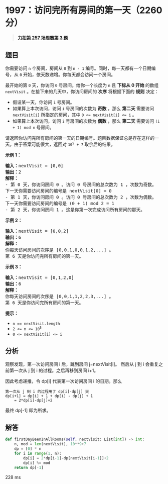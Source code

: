 # 1997：访问完所有房间的第一天（2260 分）


> <u>**[力扣第 257 场周赛第 3 题](https://leetcode.cn/problems/first-day-where-you-have-been-in-all-the-rooms/)**</u>

## 题目

<p>你需要访问 <code>n</code> 个房间，房间从 <code>0</code> 到 <code>n - 1</code> 编号。同时，每一天都有一个日期编号，从 <code>0</code> 开始，依天数递增。你每天都会访问一个房间。</p>

<p>最开始的第 <code>0</code> 天，你访问 <code>0</code> 号房间。给你一个长度为 <code>n</code> 且 <strong>下标从 0 开始</strong> 的数组 <code>nextVisit</code> 。在接下来的几天中，你访问房间的 <strong>次序</strong> 将根据下面的 <strong>规则</strong> 决定：</p>

<ul>
<li>假设某一天，你访问 <code>i</code> 号房间。</li>
<li>如果算上本次访问，访问 <code>i</code> 号房间的次数为 <strong>奇数</strong> ，那么 <strong>第二天</strong> 需要访问 <code>nextVisit[i]</code> 所指定的房间，其中 <code>0 &lt;= nextVisit[i] &lt;= i</code> 。</li>
<li>如果算上本次访问，访问 <code>i</code> 号房间的次数为 <strong>偶数</strong> ，那么 <strong>第二天</strong> 需要访问 <code>(i + 1) mod n</code> 号房间。</li>
</ul>

<p>请返回你访问完所有房间的第一天的日期编号。题目数据保证总是存在这样的一天。由于答案可能很大，返回对 <code>10<sup>9</sup> + 7</code> 取余后的结果。</p>



<p><strong>示例 1：</strong></p>

<pre>
<strong>输入：</strong>nextVisit = [0,0]
<strong>输出：</strong>2
<strong>解释：</strong>
- 第 0 天，你访问房间 0 。访问 0 号房间的总次数为 1 ，次数为奇数。
下一天你需要访问房间的编号是 nextVisit[0] = 0
- 第 1 天，你访问房间 0 。访问 0 号房间的总次数为 2 ，次数为偶数。
下一天你需要访问房间的编号是 (0 + 1) mod 2 = 1
- 第 2 天，你访问房间 1 。这是你第一次完成访问所有房间的那天。
</pre>

<p><strong>示例 2：</strong></p>

<pre>
<strong>输入：</strong>nextVisit = [0,0,2]
<strong>输出：</strong>6
<strong>解释：</strong>
你每天访问房间的次序是 [0,0,1,0,0,1,2,...] 。
第 6 天是你访问完所有房间的第一天。
</pre>

<p><strong>示例 3：</strong></p>

<pre>
<strong>输入：</strong>nextVisit = [0,1,2,0]
<strong>输出：</strong>6
<strong>解释：</strong>
你每天访问房间的次序是 [0,0,1,1,2,2,3,...] 。
第 6 天是你访问完所有房间的第一天。
</pre>



<p><strong>提示：</strong></p>

<ul>
<li><code>n == nextVisit.length</code></li>
<li><code>2 &lt;= n &lt;= 10<sup>5</sup></code></li>
<li><code>0 &lt;= nextVisit[i] &lt;= i</code></li>
</ul>




## 分析

观察发现，第一次访问房间 i 后，跳到房间 j=nextVisit[i]。
然后从 j 到 i 会重复之前第一次从 j 到 i 的过程。之后再移到房间 i+1。

因此考虑递推，令 dp[i] 代表第一次访问房间 i 的日期。那么
    
    第一次从 j 到 i 的过程用了 dp[i]-dp[j] 天
    dp[i+1] = dp[i] + 1 + dp[i] - dp[j] + 1
        = 2*dp[i]-dp[j]+2

最终 dp[-1] 即为所求。

## 解答

```python
def firstDayBeenInAllRooms(self, nextVisit: List[int]) -> int:
    n, mod = len(nextVisit), 10**9+7
    dp = [0] * n
    for i in range(1, n):
        dp[i] = 2*dp[i-1]-dp[nextVisit[i-1]]+2
        dp[i] %= mod
    return dp[-1]
```
228 ms

